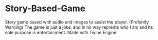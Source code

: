 # Story-Based-Game
Story game based with audio and images to assist the player.
(Profanity Warning)
The game is just a joke, and in no way reprents who I am
and its sole purpose is entertainment.
Made with Twine Engine.

